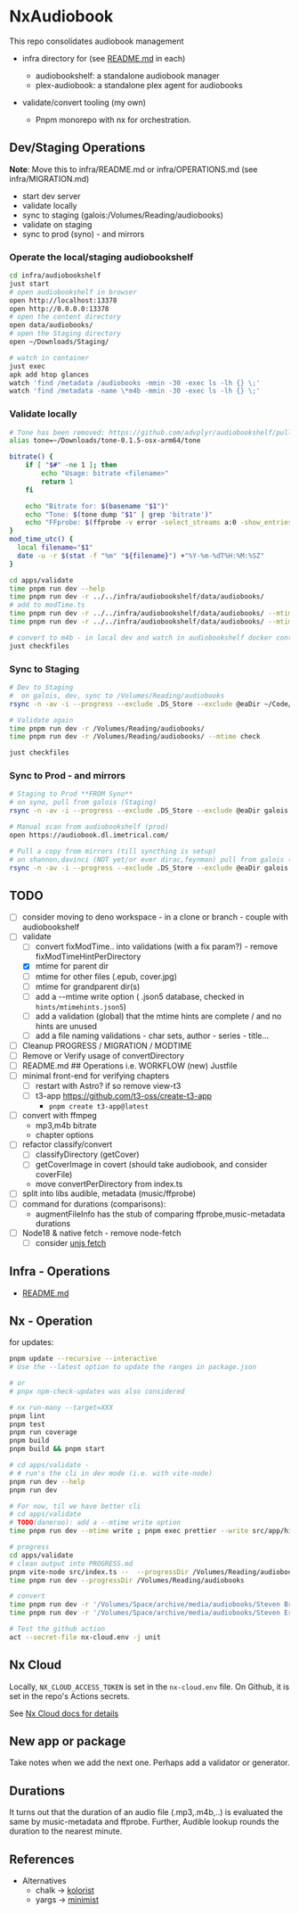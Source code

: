 # NxAudiobook

This repo consolidates audiobook management

- infra directory for (see [README.md](./infra/README.md) in each)

  - audiobookshelf: a standalone audiobook manager
  - plex-audiobook: a standalone plex agent for audiobooks

- validate/convert tooling (my own)
  - Pnpm monorepo with nx for orchestration.

## Dev/Staging Operations

**Note**: Move this to infra/README.md or infra/OPERATIONS.md (see infra/MIGRATION.md)

- start dev server
- validate locally
- sync to staging (galois:/Volumes/Reading/audiobooks)
- validate on staging
- sync to prod (syno) - and mirrors

### Operate the local/staging audiobookshelf

```bash
cd infra/audiobookshelf
just start
# open audiobookshelf in browser
open http://localhost:13378
open http://0.0.0.0:13378
# open the content directory
open data/audiobooks/
# open the Staging directory
open ~/Downloads/Staging/

# watch in container
just exec
apk add htop glances
watch 'find /metadata /audiobooks -mmin -30 -exec ls -lh {} \;'
watch 'find /metadata -name \*m4b -mmin -30 -exec ls -lh {} \;'

```

### Validate locally

```bash
# Tone has been removed: https://github.com/advplyr/audiobookshelf/pull/3111
alias tone=~/Downloads/tone-0.1.5-osx-arm64/tone

bitrate() {
    if [ "$#" -ne 1 ]; then
        echo "Usage: bitrate <filename>"
        return 1
    fi

    echo "Bitrate for: $(basename "$1")"
    echo "Tone: $(tone dump "$1" | grep 'bitrate')"
    echo "FFprobe: $(ffprobe -v error -select_streams a:0 -show_entries stream=bit_rate "$1" | grep 'rate')"
}
mod_time_utc() {
  local filename="$1"
  date -u -r $(stat -f "%m" "${filename}") +"%Y-%m-%dT%H:%M:%SZ"
}

cd apps/validate
time pnpm run dev --help
time pnpm run dev -r ../../infra/audiobookshelf/data/audiobooks/
# add to modTime.ts
time pnpm run dev -r ../../infra/audiobookshelf/data/audiobooks/ --mtime check
time pnpm run dev -r ../../infra/audiobookshelf/data/audiobooks/ --mtime fix

# convert to m4b - in local dev and watch in audiobookshelf docker container
just checkfiles
```

### Sync to Staging

```bash
# Dev to Staging
#  on galois, dev, sync to /Volumes/Reading/audiobooks
rsync -n -av -i --progress --exclude .DS_Store --exclude @eaDir ~/Code/iMetrical/nx-audiobook/infra/audiobookshelf/data/audiobooks/ /Volumes/Reading/audiobooks/

# Validate again
time pnpm run dev -r /Volumes/Reading/audiobooks/
time pnpm run dev -r /Volumes/Reading/audiobooks/ --mtime check

just checkfiles
```

### Sync to Prod - and mirrors

```bash
# Staging to Prod **FROM Syno**
# on syno, pull from galois (Staging)
rsync -n -av -i --progress --exclude .DS_Store --exclude @eaDir galois.imetrical.com:/Volumes/Reading/audiobooks/ /volume1/Reading/audiobooks/

# Manual scan from audiobookshelf (prod)
open https://audiobook.dl.imetrical.com/

# Pull a copy from mirrors (till syncthing is setup)
# on shannon,davinci (NOT yet/or ever dirac,feynman) pull from galois (Staging)
rsync -n -av -i --progress --exclude .DS_Store --exclude @eaDir galois.imetrical.com:/Volumes/Reading/audiobooks/ /Volumes/Reading/audiobooks/

```

## TODO

- [ ] consider moving to deno workspace - in a clone or branch - couple with audiobookshelf
- [ ] validate
  - [ ] convert fixModTime.. into validations (with a fix param?) - remove fixModTimeHintPerDirectory
  - [x] mtime for parent dir
  - [ ] mtime for other files (.epub, cover.jpg)
  - [ ] mtime for grandparent dir(s)
  - [ ] add a --mtime write option ( .json5 database, checked in `hints/mtimehints.json5`)
  - [ ] add a validation (global) that the mtime hints are complete / and no hints are unused
  - [ ] add a file naming validations - char sets, author - series - title...
- [ ] Cleanup PROGRESS / MIGRATION / MODTIME
- [ ] Remove or Verify usage of convertDirectory
- [ ] README.md ## Operations i.e. WORKFLOW (new) Justfile
- [ ] minimal front-end for verifying chapters
  - [ ] restart with Astro? if so remove view-t3
  - [ ] t3-app <https://github.com/t3-oss/create-t3-app>
    - `pnpm create t3-app@latest`
- [ ] convert with ffmpeg
  - mp3,m4b bitrate
  - chapter options
- [ ] refactor classify/convert
  - [ ] classifyDirectory (getCover)
  - [ ] getCoverImage in covert (should take audiobook, and consider coverFile)
  - move convertPerDirectory from index.ts
- [ ] split into libs audible, metadata (music/ffprobe)
- [ ] command for durations (comparisons):
  - augmentFileInfo has the stub of comparing ffprobe,music-metadata durations
- [ ] Node18 & native fetch - remove node-fetch
  - [ ] consider [unjs fetch](https://github.com/unjs/ohmyfetch)

## Infra - Operations

- [README.md](./infra/README.md)

## Nx - Operation

for updates:

```bash
pnpm update --recursive --interactive
# Use the --latest option to update the ranges in package.json

# or
# pnpx npm-check-updates was also considered
```

```bash
# nx run-many --target=XXX
pnpm lint
pnpm test
pnpm run coverage
pnpm build
pnpm build && pnpm start

# cd apps/validate -
# # run's the cli in dev mode (i.e. with vite-node)
pnpm run dev --help
pnpm run dev

# For now, til we have better cli
# cd apps/validate
# TODO(daneroo): add a --mtime write option
time pnpm run dev --mtime write ; pnpm exec prettier --write src/app/hints/mtimehints.json ; difft src/app/hints/mtime*.json

# progress
cd apps/validate
# clean output into PROGRESS.md
pnpm vite-node src/index.ts --  --progressDir /Volumes/Reading/audiobooks | tee ../../infra/PROGRESS.md
time pnpm run dev --progressDir /Volumes/Reading/audiobooks

# convert
time pnpm run dev -r '/Volumes/Space/archive/media/audiobooks/Steven Brust - Khaavren Romances/' --convertDir /Volumes/Space/Scratch/convert
time pnpm run dev -r '/Volumes/Space/archive/media/audiobooks/Steven Erikson - The Malazan Book of the Fallen/' --convertDir /Volumes/Space/Scratch/convert

# Test the github action
act --secret-file nx-cloud.env -j unit
```

## Nx Cloud

Locally, `NX_CLOUD_ACCESS_TOKEN` is set in the `nx-cloud.env` file.
On Github, it is set in the repo's Actions secrets.

See [Nx Cloud docs for details](https://nx.dev/nx-cloud/account/access-tokens)

## New app or package

Take notes when we add the next one. Perhaps add a validator or generator.

## Durations

It turns out that the duration of an audio file (.mp3,.m4b,..) is evaluated the same by music-metadata and ffprobe.
Further, Audible lookup rounds the duration to the nearest minute.

## References

- Alternatives
  - chalk -> [kolorist](https://github.com/marvinhagemeister/kolorist)
  - yargs -> [minimist](https://github.com/minimistjs/minimist)
